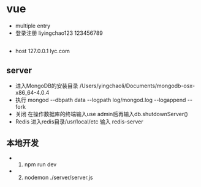 # vue
* multiple entry
* 登录注册 liyingchao123 123456789

##
* host 127.0.0.1 lyc.com

## server
* 进入MongoDB的安装目录 /Users/yingchaoli/Documents/mongodb-osx-x86_64-4.0.4
* 执行 mongod --dbpath data --logpath log/mongod.log --logappend --fork
* 关闭 在操作数据库的终端输入use admin后再输入db.shutdownServer() 
* Redis 进入redis目录/usr/local/etc 输入 redis-server

## 本地开发
* 1. npm run dev
* 2. nodemon ./server/server.js
